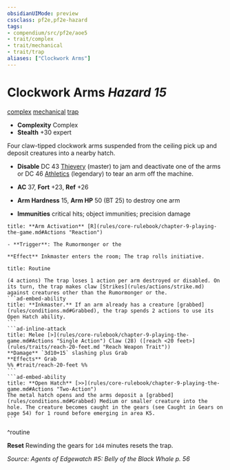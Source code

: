 ```yaml
---
obsidianUIMode: preview
cssclass: pf2e,pf2e-hazard
tags:
- compendium/src/pf2e/aoe5
- trait/complex
- trait/mechanical
- trait/trap
aliases: ["Clockwork Arms"]
---
```

# Clockwork Arms *Hazard 15*  
[complex](complex.md "Complex Hazard Trait")  [mechanical](mechanical.md "Mechanical Hazard Trait")  [trap](trap.md "Trap Hazard Trait")  

- **Complexity** Complex
- **Stealth** +30 expert  

Four claw-tipped clockwork arms suspended from the ceiling pick up and deposit creatures into a nearby hatch.

- **Disable** DC 43 [Thievery](skills.md#Thievery) (master) to jam and deactivate one of the arms or DC 46 [Athletics](skills.md#Athletics) (legendary) to tear an arm off the machine.  

- **AC** 37, **Fort** +23, **Ref** +26
- **Arm Hardness** 15, **Arm HP** 50 (BT 25) to destroy one arm
- **Immunities** critical hits; object immunities; precision damage

```ad-embed-ability
title: **Arm Activation** [R](rules/core-rulebook/chapter-9-playing-the-game.md#Actions "Reaction")

- **Trigger**: The Rumormonger or the

**Effect** Inkmaster enters the room; The trap rolls initiative.
```

````ad-pf2-summary
title: Routine

(4 actions) The trap loses 1 action per arm destroyed or disabled. On its turn, the trap makes claw [Strikes](rules/actions/strike.md) against creatures other than the Rumormonger or the.
```ad-embed-ability
title: **Inkmaster.** If an arm already has a creature [grabbed](rules/conditions.md#Grabbed), the trap spends 2 actions to use its Open Hatch ability.
```
```ad-inline-attack
title: Melee [>](rules/core-rulebook/chapter-9-playing-the-game.md#Actions "Single Action") Claw (28) ([reach <20 feet>](rules/traits/reach-20-feet.md "Reach Weapon Trait"))
**Damage** `3d10+15` slashing plus Grab 
**Effects** Grab
%% #trait/reach-20-feet %%
```
```ad-embed-ability
title: **Open Hatch** [>>](rules/core-rulebook/chapter-9-playing-the-game.md#Actions "Two-Action")
The metal hatch opens and the arms deposit a [grabbed](rules/conditions.md#Grabbed) Medium or smaller creature into the hole. The creature becomes caught in the gears (see Caught in Gears on page 54) for 1 round before emerging in area K5.
```
````
^routine

**Reset** Rewinding the gears for `1d4` minutes resets the trap.  

*Source: Agents of Edgewatch #5: Belly of the Black Whale p. 56*